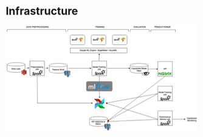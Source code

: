 # Infrastructure
![ML Infra](https://raw.githubusercontent.com/mragungsetiaji/firefly-optimization/master/infra.jpg)
